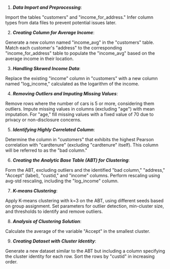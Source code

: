 1. **_Data Import and Preprocessing_**:

Import the tables "customers" and "income_for_address."
Infer column types from data files to prevent potential issues later.

2. **_Creating Column for Average Income_**:

Generate a new column named "income_avg" in the "customers" table.
Match each customer's "address" to the corresponding "income_for_address" table to populate the "income_avg" based on the average income in their location.

3. **_Handling Skewed Income Data_**:

Replace the existing "income" column in "customers" with a new column named "log_income," calculated as the logarithm of the income.

4. **_Removing Outliers and Imputing Missing Values_**:

Remove rows where the number of cars is 5 or more, considering them outliers.
Impute missing values in columns (excluding "age") with mean imputation. For "age," fill missing values with a fixed value of 70 due to privacy or non-disclosure concerns.

5. **_Identifying Highly Correlated Column_**:

Determine the column in "customers" that exhibits the highest Pearson correlation with "cardtenure" (excluding "cardtenure" itself). This column will be referred to as the "bad column."

6. **_Creating the Analytic Base Table (ABT) for Clustering_**:

Form the ABT, excluding outliers and the identified "bad column," "address," "Accept" (label), "custid," and "income" columns.
Perform rescaling using avg-std rescaling, including the "log_income" column.

7. **_K-means Clustering_**:

Apply K-means clustering with k=3 on the ABT, using different seeds based on group assignment.
Set parameters for outlier detection, min-cluster size, and thresholds to identify and remove outliers.

8. **_Analysis of Clustering Solution_**:

Calculate the average of the variable "Accept" in the smallest cluster.

9. **_Creating Dataset with Cluster Identity_**:

Generate a new dataset similar to the ABT but including a column specifying the cluster identity for each row.
Sort the rows by "custid" in increasing order.
